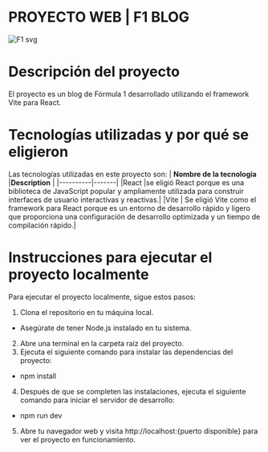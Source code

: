 # PROYECTO WEB | F1 BLOG
![F1 svg](https://github.com/paulabaal12/lab6-web/assets/106341373/9117c4ce-6c4a-47d2-891e-58186129eb4a)

# Descripción del proyecto

El proyecto es un blog de Fórmula 1 desarrollado utilizando el framework Vite para React.


# Tecnologías utilizadas y por qué se eligieron

Las tecnologías utilizadas en este proyecto son:
| **Nombre de la tecnología** |**Description** |
|----------|-------|
|React |se eligió React porque es una biblioteca de JavaScript popular y ampliamente utilizada para construir interfaces de usuario interactivas y reactivas.|
|Vite | Se eligió Vite como el framework para React porque es un entorno de desarrollo rápido y ligero que proporciona una configuración de desarrollo optimizada y un tiempo de compilación rápido.|

# Instrucciones para ejecutar el proyecto localmente

Para ejecutar el proyecto localmente, sigue estos pasos:

1. Clona el repositorio en tu máquina local.
* Asegúrate de tener Node.js instalado en tu sistema.
2. Abre una terminal en la carpeta raíz del proyecto.
3. Ejecuta el siguiente comando para instalar las dependencias del proyecto:
- npm install
4. Después de que se completen las instalaciones, ejecuta el siguiente comando para iniciar el servidor de desarrollo:
- npm run dev
5. Abre tu navegador web y visita http://localhost:{puerto disponible} para ver el proyecto en funcionamiento.
